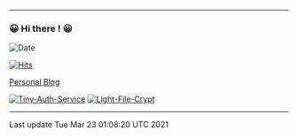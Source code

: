------
### 😀 Hi there ! 😀	
![Date](https://img.shields.io/endpoint?url=https://se4533sz3vnp.runkit.sh&style=flat-square)	

[![Hits](https://hits.seeyoufarm.com/api/count/incr/badge.svg?url=https%3A%2F%2Fgithub.com%2Flemon-mint&count_bg=%23003D7E&title_bg=%23555555&icon=&icon_color=%23E7E7E7&title=views&edge_flat=true)](https://hits.seeyoufarm.com)

[Personal Blog](https://lemon-mint.github.io/)

[![Tiny-Auth-Service](https://github-readme-stats.vercel.app/api/pin/?username=lemon-mint&theme=dracula&repo=Tiny-Auth-Service)](https://github.com/lemon-mint/Tiny-Auth-Service)
[![Light-File-Crypt](https://github-readme-stats.vercel.app/api/pin/?username=lemon-mint&theme=dracula&repo=Light-File-Crypt)](https://github.com/lemon-mint/Light-File-Crypt)

------
Last update Tue Mar 23 01:08:20 UTC 2021
